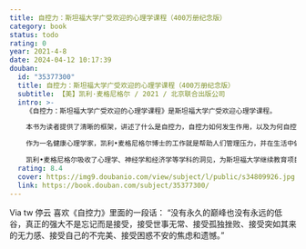 ```yaml
---
title: 自控力：斯坦福大学广受欢迎的心理学课程（400万册纪念版）
category: book
status: todo
rating: 0
year: 2021-4-8
date: 2024-04-12 10:17:39
douban:
  id: "35377300"
  title: 自控力：斯坦福大学广受欢迎的心理学课程（400万册纪念版）
  subtitle: 【美】凯利·麦格尼格尔 / 2021 / 北京联合出版公司
  intro: >-
    《自控力：斯坦福大学广受欢迎的心理学课程》是斯坦福大学广受欢迎心理学课程。

    本书为读者提供了清晰的框架，讲述了什么是自控力，自控力如何发生作用，以及为何自控力如此重要，又应该如何培养自控力，拿回人生主导权！

    作为一名健康心理学家，凯利•麦格尼格尔博士的工作就是帮助人们管理压力，并在生活中做出积极的改变。多年来，通过观察学生们是如何控制选择的，她意识到，人们关于自控的很多看法实际上妨碍了我们取得成功。例如，把自控力当作一种美德，可能会让初衷良好的目标脱离正轨。所以，麦格尼格尔要求她的学生了解影响自控的生理学基础、心理陷阱和各种社会因素。

    凯利•麦格尼格尔吸收了心理学、神经学和经济学等学科的洞见，为斯坦福大学继续教育项目开设了一门叫做“意志力科学”的课程，参与过这门课程的人称其能够“改变一生”。这门课程就是《自控力：斯坦福大学广受欢迎的心理学课程》一书的基础。
  rating: 8.4
  cover: https://img9.doubanio.com/view/subject/l/public/s34809926.jpg
  link: https://book.douban.com/subject/35377300/
---
```


Via tw 停云 喜欢《自控力》里面的一段话：
“没有永久的巅峰也没有永远的低谷，真正的强大不是忘记而是接受，接受世事无常、接受孤独挫败、接受突如其来的无力感、接受自己的不完美、接受困惑不安的焦虑和遗憾。”
